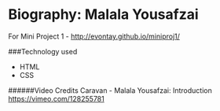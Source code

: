 # Biography: Malala Yousafzai 
For Mini Project 1 - http://evontay.github.io/miniproj1/

###Technology used
- HTML
- CSS

######Video Credits
Caravan - Malala Yousafzai: Introduction
https://vimeo.com/128255781